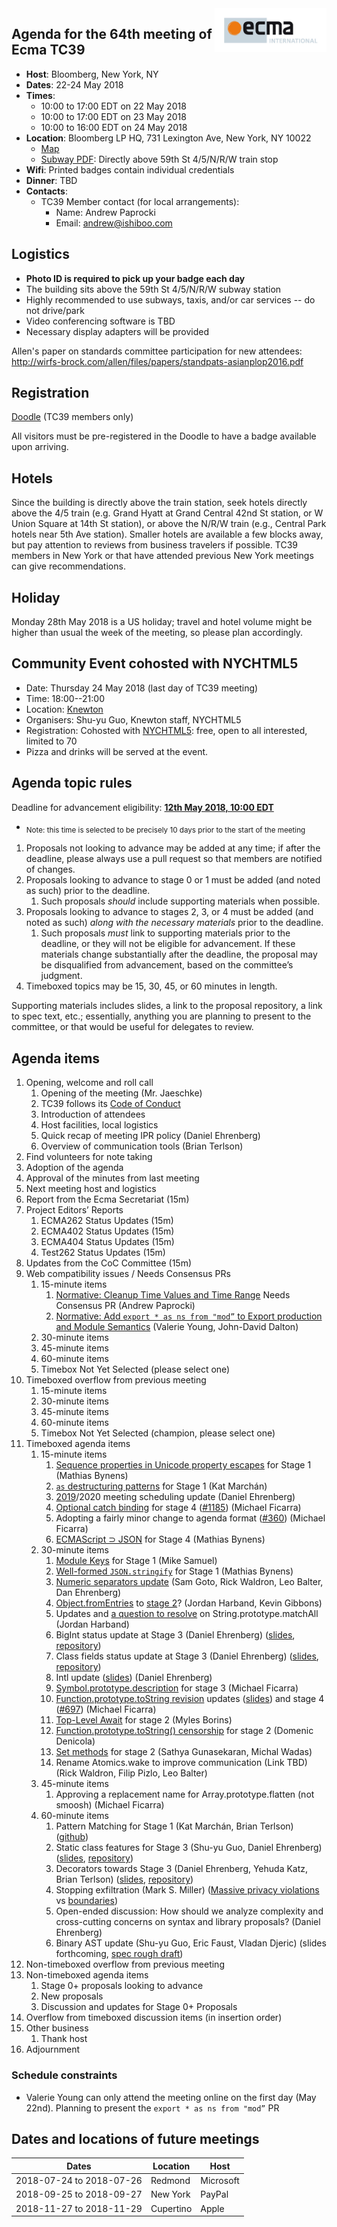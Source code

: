 <img src="../images/Ecma_RVB-003.jpg" align="right" height="70" alt="" />

## Agenda for the 64th meeting of Ecma TC39

- **Host**: Bloomberg, New York, NY
- **Dates**: 22-24 May 2018
- **Times**:
  - 10:00 to 17:00 EDT on 22 May 2018
  - 10:00 to 17:00 EDT on 23 May 2018
  - 10:00 to 16:00 EDT on 24 May 2018
- **Location**: Bloomberg LP HQ, 731 Lexington Ave, New York, NY 10022
  - [Map](https://goo.gl/maps/DdFsHv6HQrJ2)
  - [Subway PDF](http://web.mta.info/nyct/maps/subway_map.pdf): Directly above 59th St 4/5/N/R/W train stop
- **Wifi**: Printed badges contain individual credentials
- **Dinner**: TBD
- **Contacts**:
  - TC39 Member contact (for local arrangements):
    - Name: Andrew Paprocki
    - Email: andrew@ishiboo.com

## Logistics

* **Photo ID is required to pick up your badge each day**
* The building sits above the 59th St 4/5/N/R/W subway station
* Highly recommended to use subways, taxis, and/or car services -- do not drive/park
* Video conferencing software is TBD
* Necessary display adapters will be provided

Allen's paper on standards committee participation for new attendees: http://wirfs-brock.com/allen/files/papers/standpats-asianplop2016.pdf

## Registration

[Doodle](https://ecma-international.doodle.com/poll/iksxv4v23c7s35hz) (TC39 members only)

All visitors must be pre-registered in the Doodle to have a badge available upon arriving.

## Hotels

Since the building is directly above the train station, seek hotels directly above the 4/5 train (e.g. Grand Hyatt at Grand Central 42nd St station, or W Union Square at 14th St station), or above the N/R/W train (e.g., Central Park hotels near 5th Ave station). Smaller hotels are available a few blocks away, but pay attention to reviews from business travelers if possible. TC39 members in New York or that have attended previous New York meetings can give recommendations.

## Holiday

Monday 28th May 2018 is a US holiday; travel and hotel volume might be higher than usual the week of the meeting, so please plan accordingly.

## Community Event cohosted with NYCHTML5
* Date: Thursday 24 May 2018 (last day of TC39 meeting)
* Time: 18:00--21:00
* Location: [Knewton](https://goo.gl/maps/7N6UJsgZNnH2)
* Organisers: Shu-yu Guo, Knewton staff, NYCHTML5
* Registration: Cohosted with [NYCHTML5](https://www.meetup.com/nychtml5/events/250427050/): free, open to all interested, limited to 70
* Pizza and drinks will be served at the event.

## Agenda topic rules

Deadline for advancement eligibility: [**12th May 2018, 10:00 EDT**](https://www.timeanddate.com/countdown/generic?iso=20180512T10&p0=179&msg=TC39+Submission+Deadline&font=cursive)
  - <sub>Note: this time is selected to be precisely 10 days prior to the start of the meeting</sub>

1. Proposals not looking to advance may be added at any time; if after the deadline, please always use a pull request so that members are notified of changes.
1. Proposals looking to advance to stage 0 or 1 must be added (and noted as such) prior to the deadline.
    1. Such proposals *should* include supporting materials when possible.
1. Proposals looking to advance to stages 2, 3, or 4 must be added (and noted as such) *along with the necessary materials* prior to the deadline.
    1. Such proposals *must* link to supporting materials prior to the deadline, or they will not be eligible for advancement. If these materials change substantially after the deadline, the proposal may be disqualified from advancement, based on the committee’s judgment.
1. Timeboxed topics may be 15, 30, 45, or 60 minutes in length.

Supporting materials includes slides, a link to the proposal repository, a link to spec text, etc.; essentially, anything you are planning to present to the committee, or that would be useful for delegates to review.

## Agenda items

1. Opening, welcome and roll call
    1. Opening of the meeting (Mr. Jaeschke)
    1. TC39 follows its [Code of Conduct](https://tc39.github.io/code-of-conduct/)
    1. Introduction of attendees
    1. Host facilities, local logistics
    1. Quick recap of meeting IPR policy (Daniel Ehrenberg)
    1. Overview of communication tools (Brian Terlson)
1. Find volunteers for note taking
1. Adoption of the agenda
1. Approval of the minutes from last meeting
1. Next meeting host and logistics
1. Report from the Ecma Secretariat (15m)
1. Project Editors’ Reports
    1. ECMA262 Status Updates (15m)
    1. ECMA402 Status Updates (15m)
    1. ECMA404 Status Updates (15m)
    1. Test262 Status Updates (15m)
1. Updates from the CoC Committee (15m)
1. Web compatibility issues / Needs Consensus PRs
    1. 15-minute items
        1. [Normative: Cleanup Time Values and Time Range](https://github.com/tc39/ecma262/pull/1144) Needs Consensus PR (Andrew Paprocki)
        1. [Normative: Add `export * as ns from "mod”` to Export production and Module Semantics](https://github.com/tc39/ecma262/pull/1174) (Valerie Young, John-David Dalton)
    1. 30-minute items
    1. 45-minute items
    1. 60-minute items
    1. Timebox Not Yet Selected (please select one)
1. Timeboxed overflow from previous meeting
    1. 15-minute items
    1. 30-minute items
    1. 45-minute items
    1. 60-minute items
    1. Timebox Not Yet Selected (champion, please select one)
1. Timeboxed agenda items
    1. 15-minute items
        1. [Sequence properties in Unicode property escapes](https://github.com/mathiasbynens/proposal-regexp-unicode-sequence-properties) for Stage 1 (Mathias Bynens)
        1. [`as` destructuring patterns](https://github.com/zkat/proposal-as-patterns) for Stage 1 (Kat Marchán)
        1. [2019](https://github.com/tc39/Reflector/issues/130)/2020 meeting scheduling update (Daniel Ehrenberg)
        1. [Optional catch binding](https://tc39.github.io/proposal-optional-catch-binding/) for stage 4 ([#1185](https://github.com/tc39/ecma262/pull/1185)) (Michael Ficarra)
        1. Adopting a fairly minor change to agenda format ([#360](https://github.com/tc39/agendas/issues/360)) (Michael Ficarra)
        1. [ECMAScript ⊃ JSON](https://github.com/tc39/proposal-json-superset) for Stage 4 (Mathias Bynens)
    1. 30-minute items
        1. [Module Keys](https://github.com/mikesamuel/tc39-module-keys) for Stage 1 (Mike Samuel)
        1. [Well-formed `JSON.stringify`](https://github.com/gibson042/ecma262-proposal-well-formed-stringify) for Stage 1 (Mathias Bynens)
        1. [Numeric separators update](https://docs.google.com/presentation/d/1ivYa55mNEDPZ2z5K41fU5gwRxmlb4aUTrA0qEuBTfow/edit#slide=id.p) (Sam Goto, Rick Waldron, Leo Balter, Dan Ehrenberg)
        1. [Object.fromEntries](https://github.com/tc39/proposal-object-from-entries) to [stage 2](https://github.com/tc39/proposal-object-from-entries/issues/14)? (Jordan Harband, Kevin Gibbons)
        1. Updates and [a question to resolve](https://github.com/tc39/proposal-string-matchall/issues/34) on String.prototype.matchAll (Jordan Harband)
        1. BigInt status update at Stage 3 (Daniel Ehrenberg) ([slides](https://docs.google.com/presentation/d/1Bx13eCgM9Rujs4zNdfO95de_4wehhx8RxNx5aZl-3D4/edit?usp=sharing), [repository](http://github.com/tc39/proposal-bigint/))
        1. Class fields status update at Stage 3 (Daniel Ehrenberg) ([slides](https://docs.google.com/presentation/d/1oDQOS9b8wnuP5-o8zInsEO9lpRbhduawAmvfRzbxkOs/edit?usp=sharing), [repository](https://github.com/tc39/proposal-class-fields))
        1. Intl update ([slides](https://docs.google.com/presentation/d/1wEkpdxC37t4sk64QThcna8c4753-9Ak1I23LNDmZ9KE/edit?usp=sharing)) (Daniel Ehrenberg)
        1. [Symbol.prototype.description](https://github.com/tc39/proposal-Symbol-description) for stage 3 (Michael Ficarra)
        1. [Function.prototype.toString revision](https://github.com/tc39/Function-prototype-toString-revision) updates ([slides](https://docs.google.com/presentation/d/1W3Qlhb76BNP5_DHLDRP-KvWq0qJpzoz8zL_1U_4YYSQ/edit?usp=sharing)) and stage 4 ([#697](https://github.com/tc39/ecma262/pull/697)) (Michael Ficarra)
        1. [Top-Level Await](http://github.com/mylesborins/proposal-top-level-await/) for stage 2 (Myles Borins)
        1. [Function.prototype.toString() censorship](https://domenic.github.io/proposal-function-prototype-tostring-censorship/) for stage 2 (Domenic Denicola)
         1. [Set methods](https://github.com/tc39/proposal-set-methods/) for stage 2 (Sathya Gunasekaran, Michal Wadas)
         1. Rename Atomics.wake to improve communication (Link TBD) (Rick Waldron, Filip Pizlo, Leo Balter)
    1. 45-minute items
        1. Approving a replacement name for Array.prototype.flatten (not smoosh) (Michael Ficarra)
    1. 60-minute items
        1. Pattern Matching for Stage 1 (Kat Marchán, Brian Terlson) ([github](https://github.com/tc39/proposal-pattern-matching))
        1. Static class features for Stage 3 (Shu-yu Guo, Daniel Ehrenberg) ([slides](), [repository](http://github.com/tc39/proposal-static-class-features/))
        1. Decorators towards Stage 3 (Daniel Ehrenberg, Yehuda Katz, Brian Terlson) ([slides](https://docs.google.com/presentation/d/1sQJunzPUqaD-fbyGCRHJI1Sn5w2mo5F8hXFXfJOFTxY/edit?usp=sharing), [repository](https://github.com/tc39/proposal-decorators))
        1. Stopping exfiltration (Mark S. Miller) ([Massive privacy violations](https://freedom-to-tinker.com/2018/01/12/website-operators-are-in-the-dark-about-privacy-violations-by-third-party-scripts/) vs [boundaries](https://twitter.com/BrendanEich/status/987349792505253888))
        1. Open-ended discussion: How should we analyze complexity and cross-cutting concerns on syntax and library proposals? (Daniel Ehrenberg)
        1. Binary AST update (Shu-yu Guo, Eric Faust, Vladan Djeric) (slides forthcoming, [spec rough draft](https://binast.github.io/ecmascript-binary-ast/))
1. Non-timeboxed overflow from previous meeting
1. Non-timeboxed agenda items
    1. Stage 0+ proposals looking to advance
    1. New proposals
    1. Discussion and updates for Stage 0+ Proposals
1. Overflow from timeboxed discussion items (in insertion order)
1. Other business
    1. Thank host
1. Adjournment

### Schedule constraints

- Valerie Young can only attend the meeting online on the first day (May 22nd). Planning to present the `export * as ns from "mod”` PR

## Dates and locations of future meetings

| Dates                    | Location          | Host                    |
|--------------------------|-------------------|-------------------------|
| 2018-07-24 to 2018-07-26 | Redmond           | Microsoft               |
| 2018-09-25 to 2018-09-27 | New York          | PayPal                  |
| 2018-11-27 to 2018-11-29 | Cupertino         | Apple                   |
